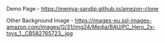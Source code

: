 Demo Page - https://meniya-sandip.github.io/amezon-clone

Other Background Image - https://images-eu.ssl-images-amazon.com/images/G/31/img24/Media/BAU/PC_Hero_2x-toys_1._CB582765723_.jpg
